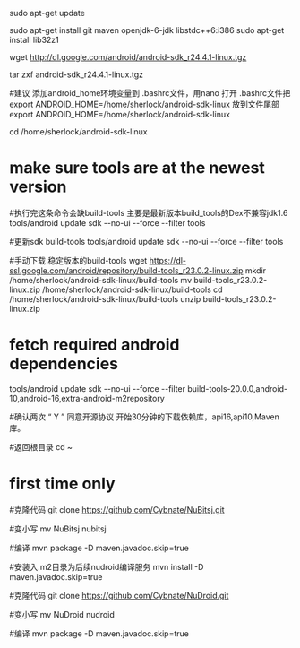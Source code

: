 sudo apt-get update

sudo apt-get install git maven openjdk-6-jdk libstdc++6:i386
sudo apt-get install lib32z1  

wget http://dl.google.com/android/android-sdk_r24.4.1-linux.tgz

tar zxf android-sdk_r24.4.1-linux.tgz 

#建议 添加android_home环境变量到 .bashrc文件，用nano 打开 .bashrc文件把 export ANDROID_HOME=/home/sherlock/android-sdk-linux 放到文件尾部
export ANDROID_HOME=/home/sherlock/android-sdk-linux

cd /home/sherlock/android-sdk-linux

# make sure tools are at the newest version
#执行完这条命令会缺build-tools 主要是最新版本build_tools的Dex不兼容jdk1.6  tools/android update sdk --no-ui --force --filter tools

#更新sdk
build-tools tools/android update sdk --no-ui --force --filter tools

#手动下载 稳定版本的build-tools
wget https://dl-ssl.google.com/android/repository/build-tools_r23.0.2-linux.zip
mkdir /home/sherlock/android-sdk-linux/build-tools
mv build-tools_r23.0.2-linux.zip /home/sherlock/android-sdk-linux/build-tools
cd /home/sherlock/android-sdk-linux/build-tools
unzip build-tools_r23.0.2-linux.zip 


# fetch required android dependencies
tools/android update sdk --no-ui --force --filter build-tools-20.0.0,android-10,android-16,extra-android-m2repository

#确认两次 “ Y ” 同意开源协议 开始30分钟的下载依赖库，api16,api10,Maven库。

#返回根目录
cd ~

# first time only
#克隆代码
git clone https://github.com/Cybnate/NuBitsj.git

#变小写
mv NuBitsj nubitsj

#编译
mvn  package -D maven.javadoc.skip=true 

#安装入.m2目录为后续nudroid编译服务
mvn install -D  maven.javadoc.skip=true 

#克隆代码
git clone https://github.com/Cybnate/NuDroid.git

#变小写
mv NuDroid nudroid

#编译
mvn  package -D maven.javadoc.skip=true 
